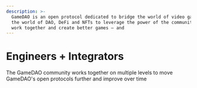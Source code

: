 ```yaml
---
description: >-
  GameDAO is an open protocol dedicated to bridge the world of video games with
  the world of DAO, DeFi and NFTs to leverage the power of the community. Let's
  work together and create better games — and
---
```


# Engineers + Integrators

The GameDAO community works together on multiple levels to move GameDAO's open protocols further and improve over time
